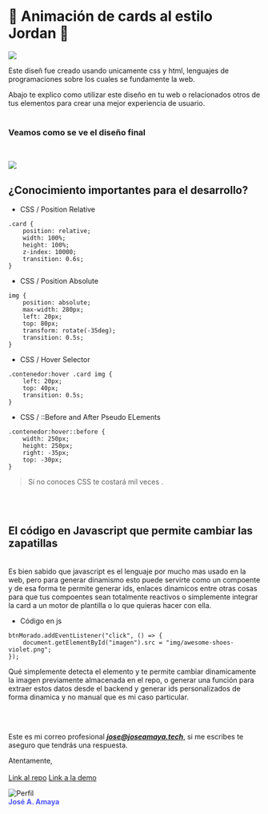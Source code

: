 # 🏀 Animación de cards al estilo Jordan 🏀
![](https://res.cloudinary.com/www-ismyt-com/image/upload/v1628822848/IMAGENES/GITHUB/header-jordan-animation_c1is5k.svg)
<br>

Este diseñ fue creado usando unicamente css y html, lenguajes de programaciones sobre los cuales se fundamente la web.
<br>

Abajo te explico como utilizar este diseño en tu web o relacionados otros de tus elementos para crear una mejor experiencia de usuario.
<br><br>
### Veamos como se ve el diseño final
<br>

![](https://res.cloudinary.com/www-ismyt-com/image/upload/v1628826735/IMAGENES/GITHUB/preview-jordan-cards-animation_rgmjdl.png)

## ¿Conocimiento importantes para el desarrollo?

* CSS / Position Relative
```
.card {
    position: relative;
    width: 100%;
    height: 100%;
    z-index: 10000;
    transition: 0.6s;
}
```

* CSS / Position Absolute
```
img {
    position: absolute;
    max-width: 280px;
    left: 20px;
    top: 80px;
    transform: rotate(-35deg);
    transition: 0.5s;
}

```

* CSS / Hover Selector 

```
.contenedor:hover .card img {
    left: 20px;
    top: 40px;
    transition: 0.5s;
}
```

* CSS / ::Before and After Pseudo ELements
```
.contenedor:hover::before {
    width: 250px;
    height: 250px;
    right: -35px;
    top: -30px;
}
```



> Sí no conoces CSS te costará mil veces .

<br>
<br>

## El código en Javascript que permite cambiar las zapatillas
<br>
Es bien sabido que javascript es el lenguaje por mucho mas usado en la web, pero para generar dinamismo esto puede servirte como un compoente y de esa forma te permite generar ids, enlaces dinamicos entre otras cosas para que tus compoentes sean totalmente reactivos o simplemente integrar la card a un motor de plantilla o lo que quieras hacer con ella.
<br>

* Código en js

```
btnMorado.addEventListener("click", () => {
    document.getElementById("imagen").src = "img/awesome-shoes-violet.png";
});
```

Qué simplemente detecta el elemento y te permite cambiar dinamicamente la imagen previamente almacenada en el repo, o generar una función para extraer estos datos desde el backend y generar ids personalizados de forma dinamica y no manual que es mi caso particular.

<br><br>

Este es mi correo profesional ***jose@joseamaya.tech***, si me escribes te aseguro que tendrás una respuesta.

Atentamente, 
<br>
<br>
[Link al repo](https://github.com/syntaxter/ui-animation-cards-jordan)
[Link a la demo](https://syntaxter.github.io/ui-animation-cards-jordan)
<br>

![Perfil](https://res.cloudinary.com/www-ismyt-com/image/upload/v1628821040/IMAGENES/GITHUB/profile_qcrojr.png)<br>
<strong style="color:#4E54FF;">José A. Amaya</strong>



